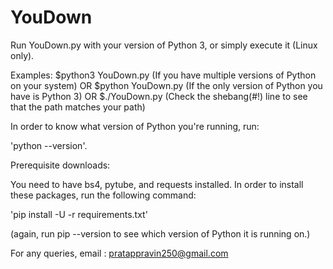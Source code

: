 # YouDown

Run YouDown.py with your version of Python 3, or simply execute it (Linux only).

Examples:
$python3 YouDown.py (If you have multiple versions of Python on your system)
OR
$python YouDown.py (If the only version of Python you have is Python 3)
OR
$./YouDown.py (Check the shebang(#!) line to see that the path matches your path)

In order to know what version of Python you're running, run:

'python --version'.

Prerequisite downloads:

You need to have bs4, pytube, and requests installed.
In order to install these packages, run the following command:

'pip install -U -r requirements.txt'

(again, run pip --version to see which version of Python it is running on.)

For any queries, email : pratappravin250@gmail.com
